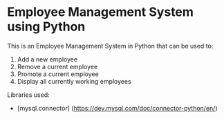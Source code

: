 # Employee Management System using Python

This is an Employee Management System in Python that can be used to:
1. Add a new employee
2. Remove a current employee
3. Promote a current employee
4. Display all currently working employees


Libraries used:
* [mysql.connector] (https://dev.mysql.com/doc/connector-python/en/)

